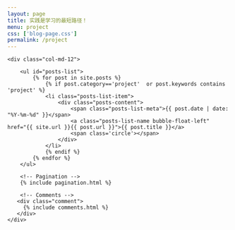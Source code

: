 ```yaml
---
layout: page
title: 实践是学习的最短路径！
menu: project
css: ['blog-page.css']
permalink: /project
---
```



<div class="row">

    <div class="col-md-12">

        <ul id="posts-list">
            {% for post in site.posts %}
                {% if post.category=='project'  or post.keywords contains 'project' %}
                <li class="posts-list-item">
                    <div class="posts-content">
                        <span class="posts-list-meta">{{ post.date | date: "%Y-%m-%d" }}</span>
                        <a class="posts-list-name bubble-float-left" href="{{ site.url }}{{ post.url }}">{{ post.title }}</a>
                        <span class='circle'></span>
                    </div>
                </li>
                {% endif %}
            {% endfor %}
        </ul> 

        <!-- Pagination -->
        {% include pagination.html %}

        <!-- Comments -->
       <div class="comment">
         {% include comments.html %}
       </div>
    </div>

</div>
<script>
    $(document).ready(function(){

        // Enable bootstrap tooltip
        $("body").tooltip({ selector: '[data-toggle=tooltip]' });

    });
</script>

